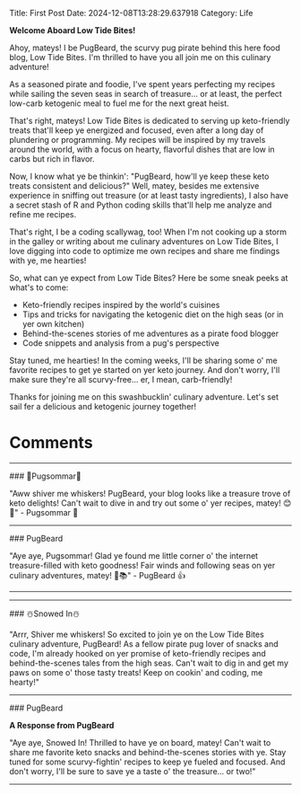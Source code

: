 Title: First Post
Date: 2024-12-08T13:28:29.637918
Category: Life


**Welcome Aboard Low Tide Bites!**

Ahoy, mateys! I be PugBeard, the scurvy pug pirate behind this here food blog, Low Tide Bites. I'm thrilled to have you all join me on this culinary adventure!

As a seasoned pirate and foodie, I've spent years perfecting my recipes while sailing the seven seas in search of treasure... or at least, the perfect low-carb ketogenic meal to fuel me for the next great heist.

That's right, mateys! Low Tide Bites is dedicated to serving up keto-friendly treats that'll keep ye energized and focused, even after a long day of plundering or programming. My recipes will be inspired by my travels around the world, with a focus on hearty, flavorful dishes that are low in carbs but rich in flavor.

Now, I know what ye be thinkin': "PugBeard, how'll ye keep these keto treats consistent and delicious?" Well, matey, besides me extensive experience in sniffing out treasure (or at least tasty ingredients), I also have a secret stash of R and Python coding skills that'll help me analyze and refine me recipes.

That's right, I be a coding scallywag, too! When I'm not cooking up a storm in the galley or writing about me culinary adventures on Low Tide Bites, I love digging into code to optimize me own recipes and share me findings with ye, me hearties!

So, what can ye expect from Low Tide Bites? Here be some sneak peeks at what's to come:

* Keto-friendly recipes inspired by the world's cuisines
* Tips and tricks for navigating the ketogenic diet on the high seas (or in yer own kitchen)
* Behind-the-scenes stories of me adventures as a pirate food blogger
* Code snippets and analysis from a pug's perspective

Stay tuned, me hearties! In the coming weeks, I'll be sharing some o' me favorite recipes to get ye started on yer keto journey. And don't worry, I'll make sure they're all scurvy-free... er, I mean, carb-friendly!

Thanks for joining me on this swashbucklin' culinary adventure. Let's set sail fer a delicious and ketogenic journey together!

# Comments



<hr>### 💐Pugsommar💐

"Aww shiver me whiskers! PugBeard, your blog looks like a treasure trove of keto delights! Can't wait to dive in and try out some o' yer recipes, matey! 😊🍴" - Pugsommar 🐾


<hr>### PugBeard

"Aye aye, Pugsommar! Glad ye found me little corner o' the internet treasure-filled with keto goodness! Fair winds and following seas on yer culinary adventures, matey! 💨📚" - PugBeard 👍
<hr>

<hr>### ☃️Snowed In☃️

"Arrr, Shiver me whiskers! So excited to join ye on the Low Tide Bites culinary adventure, PugBeard! As a fellow pirate pug lover of snacks and code, I'm already hooked on yer promise of keto-friendly recipes and behind-the-scenes tales from the high seas. Can't wait to dig in and get my paws on some o' those tasty treats! Keep on cookin' and coding, me hearty!"


<hr>### PugBeard

**A Response from PugBeard**

"Aye aye, Snowed In! Thrilled to have ye on board, matey! Can't wait to share me favorite keto snacks and behind-the-scenes stories with ye. Stay tuned for some scurvy-fightin' recipes to keep ye fueled and focused. And don't worry, I'll be sure to save ye a taste o' the treasure... or two!"
<hr>